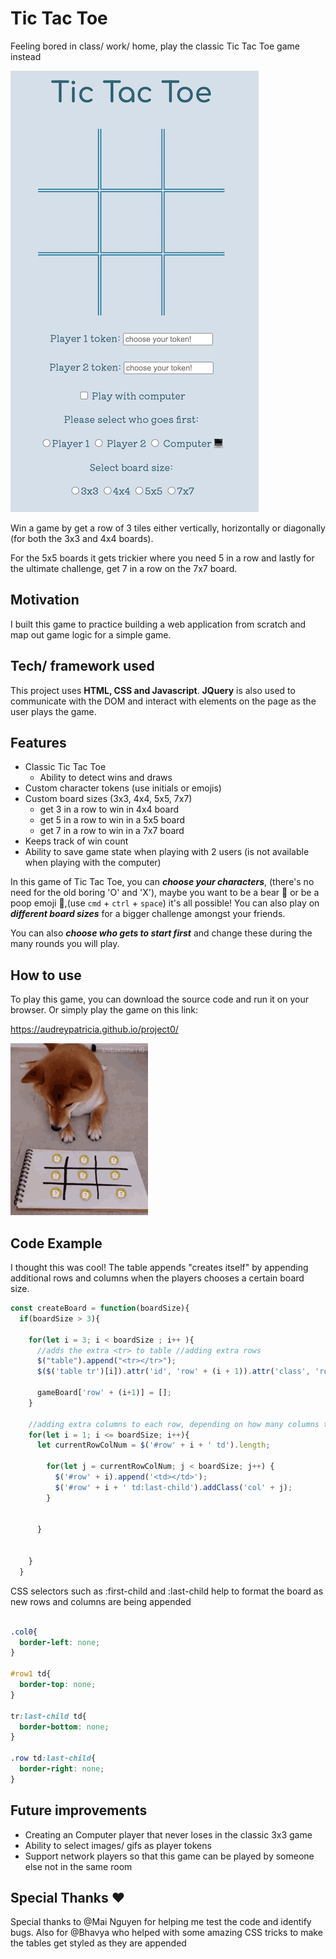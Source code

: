 # Tic Tac Toe  

Feeling bored in class/ work/ home, play the classic Tic Tac Toe game instead

![Tic Tac Toe](images/Tic-Tac-Toe.png)

Win a game by get a row of 3 tiles either vertically, horizontally or diagonally (for both the 3x3 and 4x4 boards).

For the 5x5 boards it gets trickier where you need 5 in a row and lastly for the ultimate challenge, get 7 in a row on the 7x7 board.


## Motivation

I built this game to practice building a web application from scratch and map out game logic for a simple game.


## Tech/ framework used  

This project uses **HTML, CSS and Javascript**. **JQuery** is also used to communicate with the DOM and interact with elements on the page as the user plays the game.

## Features

* Classic Tic Tac Toe
  * Ability to detect wins and draws
* Custom character tokens (use initials or emojis)
* Custom board sizes (3x3, 4x4, 5x5, 7x7)
  * get 3 in a row to win in 4x4 board
  * get 5 in a row to win in a 5x5 board
  * get 7 in a row to win in a 7x7 board
* Keeps track of win count  
* Ability to save game state when playing with 2 users (is not available when playing with the computer)

In this game of Tic Tac Toe, you can ***choose your characters***, (there's no need for the old boring 'O' and 'X'), maybe you want to be a bear 🐻 or be a poop emoji 💩,(use `cmd` + `ctrl` + `space`) it's all possible! You can also play on ***different board sizes*** for a bigger challenge amongst your friends.

You can also ***choose who gets to start first*** and change these during the many rounds you will play.

## How to use

To play this game, you can download the source code and run it on your browser. Or simply play the game on this link:

https://audreypatricia.github.io/project0/

![Shiba playing](images/shiba-gif.gif)

## Code Example

I thought this was cool! The table appends "creates itself" by appending additional rows and columns when the players chooses a certain board size.

```javascript
const createBoard = function(boardSize){
  if(boardSize > 3){

    for(let i = 3; i < boardSize ; i++ ){
      //adds the extra <tr> to table //adding extra rows
      $("table").append("<tr></tr>");
      $($('table tr')[i]).attr('id', 'row' + (i + 1)).attr('class', 'row'); // assigns the id name  and class name

      gameBoard['row' + (i+1)] = [];
    }

    //adding extra columns to each row, depending on how many columns they already have at the moment
    for(let i = 1; i <= boardSize; i++){
      let currentRowColNum = $('#row' + i + ' td').length;

        for(let j = currentRowColNum; j < boardSize; j++) {
          $('#row' + i).append('<td></td>');
          $('#row' + i + ' td:last-child').addClass('col' + j);
        }


      }


    }
  }
```
CSS selectors such as :first-child and :last-child help to format the board as new rows and columns are being appended
```css

.col0{
  border-left: none;
}

#row1 td{
  border-top: none;
}

tr:last-child td{
  border-bottom: none;
}

.row td:last-child{
  border-right: none;
}

```
## Future improvements

* Creating an Computer player that never loses in the classic 3x3 game  
* Ability to select images/ gifs as player tokens
* Support network players so that this game can be played by someone else not in the same room

## Special Thanks ❤️

Special thanks to @Mai Nguyen for helping me test the code and identify bugs. Also for @Bhavya who helped with some amazing CSS tricks to make the tables get styled as they are appended
